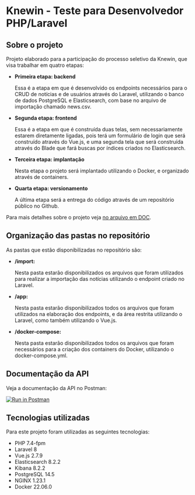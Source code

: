 # Knewin - Teste para Desenvolvedor PHP/Laravel

## Sobre o projeto

Projeto elaborado para a participação do processo seletivo da Knewin, que visa trabalhar em quatro etapas:

- **Primeira etapa: backend**

  Essa é a etapa em que é desenvolvido os endpoints necessários para o CRUD de notícias e de usuários através do Laravel, utilizando o banco de dados PostgreSQL e Elasticsearch, com base no arquivo de importação chamado news.csv.

- **Segunda etapa: frontend**

  Essa é a etapa em que é construída duas telas, sem necessariamente estarem diretamente ligadas, pois terá um formulário de login que será construído através do Vue.js, e uma segunda tela que será construída através do Blade que fará buscas por índices criados no Elasticsearch.

- **Terceira etapa: implantação**

  Nesta etapa o projeto será implantado utilizando o Docker, e organizado através de containers.

- **Quarta etapa: versionamento**

  A última etapa será a entrega do código através de um repositório público no Github.

Para mais detalhes sobre o projeto veja [no arquivo em DOC](desafio.doc).

## Organização das pastas no repositório

As pastas que estão disponibilizadas no repositório são:

- **/import:**

  Nesta pasta estarão disponibilizados os arquivos que foram utilizados para realizar a importação das notícias utilizando o endpoint criado no Laravel.

- **/app:**

  Nesta pasta estarão disponibilizados todos os arquivos que foram utilizados na elaboração dos endpoints, e da área restrita utilizando o Laravel, como também utilizando o Vue.js.

- **/docker-compose:**

  Nesta pasta estarão disponibilizados todos os arquivos que foram necessários para a criação dos containers do Docker, utilizando o docker-compose.yml.

## Documentação da API

Veja a documentação da API no Postman:

[![Run in Postman](https://run.pstmn.io/button.svg)](https://app.getpostman.com/run-collection/5965827f46575bb189f8?action=collection%2Fimport)

## Tecnologias utilizadas

Para este projeto foram utilizadas as seguintes tecnologias:

- PHP 7.4-fpm
- Laravel 8
- Vue.js 2.7.9
- Elasticsearch 8.2.2
- Kibana 8.2.2
- PostgreSQL 14.5
- NGINX 1.23.1
- Docker 22.06.0
